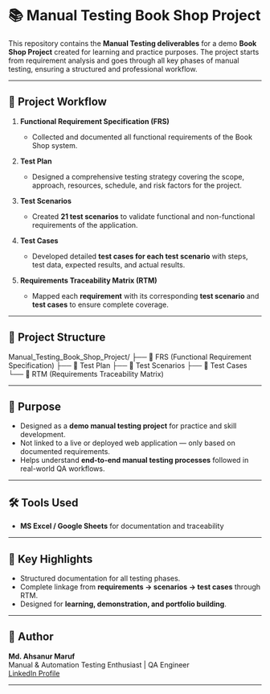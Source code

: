 # 📚 Manual Testing Book Shop Project

This repository contains the **Manual Testing deliverables** for a demo **Book Shop Project** created for learning and practice purposes. The project starts from requirement analysis and goes through all key phases of manual testing, ensuring a structured and professional workflow.

---

## 📝 Project Workflow

1. **Functional Requirement Specification (FRS)**  
   - Collected and documented all functional requirements of the Book Shop system.

2. **Test Plan**  
   - Designed a comprehensive testing strategy covering the scope, approach, resources, schedule, and risk factors for the project.

3. **Test Scenarios**  
   - Created **21 test scenarios** to validate functional and non-functional requirements of the application.

4. **Test Cases**  
   - Developed detailed **test cases for each test scenario** with steps, test data, expected results, and actual results.

5. **Requirements Traceability Matrix (RTM)**  
   - Mapped each **requirement** with its corresponding **test scenario** and **test cases** to ensure complete coverage.

---

## 📂 Project Structure

Manual_Testing_Book_Shop_Project/
├── 📄 FRS (Functional Requirement Specification)
├── 📄 Test Plan
├── 📄 Test Scenarios
├── 📄 Test Cases
└── 📄 RTM (Requirements Traceability Matrix)




---

## 🚀 Purpose

- Designed as a **demo manual testing project** for practice and skill development.  
- Not linked to a live or deployed web application — only based on documented requirements.  
- Helps understand **end-to-end manual testing processes** followed in real-world QA workflows.

---

## 🛠️ Tools Used

- **MS Excel / Google Sheets** for documentation and traceability  


---

## 📌 Key Highlights

- Structured documentation for all testing phases.  
- Complete linkage from **requirements → scenarios → test cases** through RTM.  
- Designed for **learning, demonstration, and portfolio building**.

---

## 👤 Author

**Md. Ahsanur Maruf**  
Manual & Automation Testing Enthusiast | QA Engineer  
[LinkedIn Profile](www.linkedin.com/in/marufqa)

---
